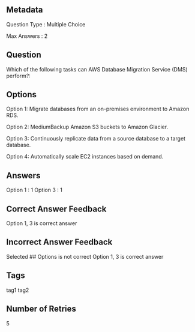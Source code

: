 ## Metadata
Question Type : Multiple Choice

Max Answers : 2


## Question
Which of the following tasks can AWS Database Migration Service (DMS) perform?:

## Options
Option 1: Migrate databases from an on-premises environment to Amazon RDS.

Option 2: MediumBackup Amazon S3 buckets to Amazon Glacier.

Option 3: Continuously replicate data from a source database to a target database.

Option 4:  Automatically scale EC2 instances based on demand.

## Answers
Option 1 : 1
Option 3 : 1

## Correct Answer Feedback
Option 1, 3 is correct answer

## Incorrect Answer Feedback
Selected ## Options is not correct Option 1, 3 is correct answer

## Tags
tag1
tag2

## Number of Retries
5